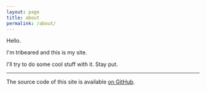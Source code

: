 ```yaml
---
layout: page
title: about
permalink: /about/
---
```


Hello.

I'm tribeared and this is my site.

I'll try to do some cool stuff with it. Stay put.

-----

The source code of this site is available [on GitHub](https://github.com/tribeared/tribeared.github.io).
